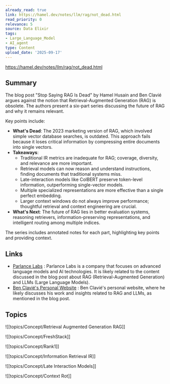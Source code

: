 ```yaml
---
already_read: true
link: https://hamel.dev/notes/llm/rag/not_dead.html
read_priority: 0
relevance: 5
source: Data Elixir
tags:
- Large_Language_Model
- AI_agent
type: Content
upload_date: '2025-09-17'
---
```


https://hamel.dev/notes/llm/rag/not_dead.html
## Summary

The blog post "Stop Saying RAG Is Dead" by Hamel Husain and Ben Clavié argues against the notion that Retrieval-Augmented Generation (RAG) is obsolete. The authors present a six-part series discussing the future of RAG and why it remains relevant.

Key points include:

- **What's Dead**: The 2023 marketing version of RAG, which involved simple vector database searches, is outdated. This approach fails because it loses critical information by compressing entire documents into single vectors.
- **Takeaways**:
  - Traditional IR metrics are inadequate for RAG; coverage, diversity, and relevance are more important.
  - Retrieval models can now reason and understand instructions, finding documents that traditional systems miss.
  - Late-interaction models like ColBERT preserve token-level information, outperforming single-vector models.
  - Multiple specialized representations are more effective than a single perfect embedding.
  - Larger context windows do not always improve performance; thoughtful retrieval and context engineering are crucial.
- **What's Next**: The future of RAG lies in better evaluation systems, reasoning retrievers, information-preserving representations, and intelligent routing among multiple indices.

The series includes annotated notes for each part, highlighting key points and providing context.
## Links

- [Parlance Labs](https://parlance-labs.com/) : Parlance Labs is a company that focuses on advanced language models and AI technologies. It is likely related to the content discussed in the blog post about RAG (Retrieval-Augmented Generation) and LLMs (Large Language Models).
- [Ben Clavié's Personal Website](https://ben.clavie.eu/) : Ben Clavié's personal website, where he likely discusses his work and insights related to RAG and LLMs, as mentioned in the blog post.

## Topics

![[topics/Concept/Retrieval Augmented Generation RAG]]

![[topics/Concept/FreshStack]]

![[topics/Concept/Rank1]]

![[topics/Concept/Information Retrieval IR]]

![[topics/Concept/Late Interaction Models]]

![[topics/Concept/Context Rot]]
